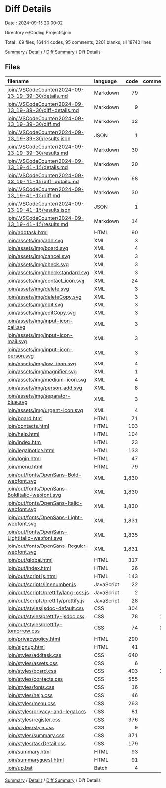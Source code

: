 # Diff Details

Date : 2024-09-13 20:00:02

Directory e:\\Coding Projects\\join

Total : 69 files,  16444 codes, 95 comments, 2201 blanks, all 18740 lines

[Summary](results.md) / [Details](details.md) / [Diff Summary](diff.md) / Diff Details

## Files
| filename | language | code | comment | blank | total |
| :--- | :--- | ---: | ---: | ---: | ---: |
| [join/.VSCodeCounter/2024-09-13_19-39-30/details.md](/join/.VSCodeCounter/2024-09-13_19-39-30/details.md) | Markdown | 79 | 0 | 6 | 85 |
| [join/.VSCodeCounter/2024-09-13_19-39-30/diff-details.md](/join/.VSCodeCounter/2024-09-13_19-39-30/diff-details.md) | Markdown | 9 | 0 | 6 | 15 |
| [join/.VSCodeCounter/2024-09-13_19-39-30/diff.md](/join/.VSCodeCounter/2024-09-13_19-39-30/diff.md) | Markdown | 12 | 0 | 7 | 19 |
| [join/.VSCodeCounter/2024-09-13_19-39-30/results.json](/join/.VSCodeCounter/2024-09-13_19-39-30/results.json) | JSON | 1 | 0 | 0 | 1 |
| [join/.VSCodeCounter/2024-09-13_19-39-30/results.md](/join/.VSCodeCounter/2024-09-13_19-39-30/results.md) | Markdown | 30 | 0 | 7 | 37 |
| [join/.VSCodeCounter/2024-09-13_19-41-15/details.md](/join/.VSCodeCounter/2024-09-13_19-41-15/details.md) | Markdown | 20 | 0 | 6 | 26 |
| [join/.VSCodeCounter/2024-09-13_19-41-15/diff-details.md](/join/.VSCodeCounter/2024-09-13_19-41-15/diff-details.md) | Markdown | 68 | 0 | 6 | 74 |
| [join/.VSCodeCounter/2024-09-13_19-41-15/diff.md](/join/.VSCodeCounter/2024-09-13_19-41-15/diff.md) | Markdown | 30 | 0 | 7 | 37 |
| [join/.VSCodeCounter/2024-09-13_19-41-15/results.json](/join/.VSCodeCounter/2024-09-13_19-41-15/results.json) | JSON | 1 | 0 | 0 | 1 |
| [join/.VSCodeCounter/2024-09-13_19-41-15/results.md](/join/.VSCodeCounter/2024-09-13_19-41-15/results.md) | Markdown | 14 | 0 | 7 | 21 |
| [join/addtask.html](/join/addtask.html) | HTML | 90 | 0 | 12 | 102 |
| [join/assets/img/add.svg](/join/assets/img/add.svg) | XML | 3 | 0 | 1 | 4 |
| [join/assets/img/board.svg](/join/assets/img/board.svg) | XML | 4 | 0 | 1 | 5 |
| [join/assets/img/cancel.svg](/join/assets/img/cancel.svg) | XML | 3 | 0 | 1 | 4 |
| [join/assets/img/check.svg](/join/assets/img/check.svg) | XML | 3 | 0 | 1 | 4 |
| [join/assets/img/checkstandard.svg](/join/assets/img/checkstandard.svg) | XML | 3 | 0 | 1 | 4 |
| [join/assets/img/contact_icon.svg](/join/assets/img/contact_icon.svg) | XML | 24 | 0 | 1 | 25 |
| [join/assets/img/delete.svg](/join/assets/img/delete.svg) | XML | 3 | 0 | 1 | 4 |
| [join/assets/img/deleteCopy.svg](/join/assets/img/deleteCopy.svg) | XML | 3 | 0 | 1 | 4 |
| [join/assets/img/edit.svg](/join/assets/img/edit.svg) | XML | 3 | 0 | 1 | 4 |
| [join/assets/img/editCopy.svg](/join/assets/img/editCopy.svg) | XML | 3 | 0 | 1 | 4 |
| [join/assets/img/input-icon-call.svg](/join/assets/img/input-icon-call.svg) | XML | 3 | 0 | 1 | 4 |
| [join/assets/img/input-icon-mail.svg](/join/assets/img/input-icon-mail.svg) | XML | 3 | 0 | 1 | 4 |
| [join/assets/img/input-icon-person.svg](/join/assets/img/input-icon-person.svg) | XML | 3 | 0 | 1 | 4 |
| [join/assets/img/low-icon.svg](/join/assets/img/low-icon.svg) | XML | 4 | 0 | 1 | 5 |
| [join/assets/img/magnifier.svg](/join/assets/img/magnifier.svg) | XML | 1 | 0 | 0 | 1 |
| [join/assets/img/medium-icon.svg](/join/assets/img/medium-icon.svg) | XML | 4 | 0 | 1 | 5 |
| [join/assets/img/person_add.svg](/join/assets/img/person_add.svg) | XML | 8 | 0 | 1 | 9 |
| [join/assets/img/separator-blue.svg](/join/assets/img/separator-blue.svg) | XML | 3 | 0 | 1 | 4 |
| [join/assets/img/urgent-icon.svg](/join/assets/img/urgent-icon.svg) | XML | 4 | 0 | 1 | 5 |
| [join/board.html](/join/board.html) | HTML | 71 | 9 | 18 | 98 |
| [join/contacts.html](/join/contacts.html) | HTML | 103 | 0 | 11 | 114 |
| [join/help.html](/join/help.html) | HTML | 104 | 0 | 15 | 119 |
| [join/index.html](/join/index.html) | HTML | 23 | 0 | 7 | 30 |
| [join/legalnotice.html](/join/legalnotice.html) | HTML | 133 | 0 | 5 | 138 |
| [join/login.html](/join/login.html) | HTML | 47 | 0 | 4 | 51 |
| [join/menu.html](/join/menu.html) | HTML | 79 | 0 | 10 | 89 |
| [join/out/fonts/OpenSans-Bold-webfont.svg](/join/out/fonts/OpenSans-Bold-webfont.svg) | XML | 1,830 | 0 | 0 | 1,830 |
| [join/out/fonts/OpenSans-BoldItalic-webfont.svg](/join/out/fonts/OpenSans-BoldItalic-webfont.svg) | XML | 1,830 | 0 | 0 | 1,830 |
| [join/out/fonts/OpenSans-Italic-webfont.svg](/join/out/fonts/OpenSans-Italic-webfont.svg) | XML | 1,830 | 0 | 0 | 1,830 |
| [join/out/fonts/OpenSans-Light-webfont.svg](/join/out/fonts/OpenSans-Light-webfont.svg) | XML | 1,831 | 0 | 0 | 1,831 |
| [join/out/fonts/OpenSans-LightItalic-webfont.svg](/join/out/fonts/OpenSans-LightItalic-webfont.svg) | XML | 1,835 | 0 | 0 | 1,835 |
| [join/out/fonts/OpenSans-Regular-webfont.svg](/join/out/fonts/OpenSans-Regular-webfont.svg) | XML | 1,831 | 0 | 0 | 1,831 |
| [join/out/global.html](/join/out/global.html) | HTML | 317 | 3 | 1,161 | 1,481 |
| [join/out/index.html](/join/out/index.html) | HTML | 26 | 3 | 36 | 65 |
| [join/out/script.js.html](/join/out/script.js.html) | HTML | 143 | 3 | 37 | 183 |
| [join/out/scripts/linenumber.js](/join/out/scripts/linenumber.js) | JavaScript | 22 | 1 | 3 | 26 |
| [join/out/scripts/prettify/lang-css.js](/join/out/scripts/prettify/lang-css.js) | JavaScript | 2 | 0 | 1 | 3 |
| [join/out/scripts/prettify/prettify.js](/join/out/scripts/prettify/prettify.js) | JavaScript | 28 | 0 | 1 | 29 |
| [join/out/styles/jsdoc-default.css](/join/out/styles/jsdoc-default.css) | CSS | 304 | 0 | 55 | 359 |
| [join/out/styles/prettify-jsdoc.css](/join/out/styles/prettify-jsdoc.css) | CSS | 78 | 17 | 17 | 112 |
| [join/out/styles/prettify-tomorrow.css](/join/out/styles/prettify-tomorrow.css) | CSS | 74 | 33 | 26 | 133 |
| [join/privacypolicy.html](/join/privacypolicy.html) | HTML | 290 | 0 | 0 | 290 |
| [join/signup.html](/join/signup.html) | HTML | 41 | 0 | 5 | 46 |
| [join/styles/addtask.css](/join/styles/addtask.css) | CSS | 640 | 0 | 191 | 831 |
| [join/styles/assets.css](/join/styles/assets.css) | CSS | 6 | 0 | 3 | 9 |
| [join/styles/board.css](/join/styles/board.css) | CSS | 403 | 17 | 77 | 497 |
| [join/styles/contacts.css](/join/styles/contacts.css) | CSS | 555 | 1 | 178 | 734 |
| [join/styles/fonts.css](/join/styles/fonts.css) | CSS | 16 | 0 | 3 | 19 |
| [join/styles/help.css](/join/styles/help.css) | CSS | 46 | 0 | 10 | 56 |
| [join/styles/menu.css](/join/styles/menu.css) | CSS | 263 | 2 | 54 | 319 |
| [join/styles/privacy-and-legal.css](/join/styles/privacy-and-legal.css) | CSS | 81 | 0 | 22 | 103 |
| [join/styles/register.css](/join/styles/register.css) | CSS | 376 | 0 | 55 | 431 |
| [join/styles/style.css](/join/styles/style.css) | CSS | 9 | 0 | 3 | 12 |
| [join/styles/summary.css](/join/styles/summary.css) | CSS | 371 | 0 | 64 | 435 |
| [join/styles/taskDetail.css](/join/styles/taskDetail.css) | CSS | 179 | 6 | 32 | 217 |
| [join/summary.html](/join/summary.html) | HTML | 93 | 0 | 8 | 101 |
| [join/summaryguest.html](/join/summaryguest.html) | HTML | 91 | 0 | 7 | 98 |
| [join/up.bat](/join/up.bat) | Batch | 4 | 0 | 0 | 4 |

[Summary](results.md) / [Details](details.md) / [Diff Summary](diff.md) / Diff Details